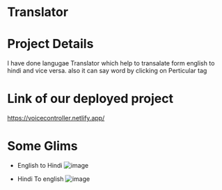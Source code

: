 # Translator

# Project Details

I have done langugae Translator which help to transalate form english to hindi and vice versa. also it can say word by clicking on Perticular tag

# Link of our deployed project 
  https://voicecontroller.netlify.app/

# Some Glims
 - English to Hindi
![image](https://user-images.githubusercontent.com/70229744/184883968-50928e7f-07e8-4dcc-a01c-04ea7e959975.png)

- Hindi To english
![image](https://user-images.githubusercontent.com/70229744/184884739-7d7c5a2c-2d6d-46fe-a745-242e4e3e52a4.png)



